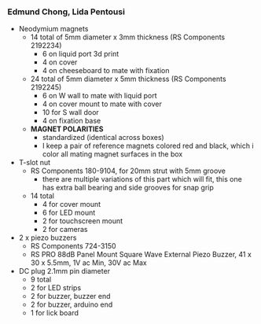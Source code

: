 ### Edmund Chong, Lida Pentousi
- Neodymium magnets
  - 14 total of 5mm diameter x 3mm thickness (RS Components 2192234)
    - 6 on liquid port 3d print
    - 4 on cover
    - 4 on cheeseboard to mate with fixation
  - 24 total of 5mm diameter x 5mm thickness (RS Components 2192245)
    - 6 on W wall to mate with liquid port
    - 4 on cover mount to mate with cover
    - 10 for S wall door
    - 4 on fixation base
  - **MAGNET POLARITIES**
    - standardized (identical across boxes)
    - I keep a pair of reference magnets colored red and black, which i color all mating magnet surfaces in the box 
- T-slot nut
  - RS Components 180-9104, for 20mm strut with 5mm groove
    - there are multiple variations of this part which will fit, this one has extra ball bearing and side grooves for snap grip
  - 14 total
    - 4 for cover mount
    - 6 for LED mount
    - 2 for touchscreen mount
    - 2 for cameras
- 2 x piezo buzzers
  - RS Components 724-3150
  - RS PRO 88dB Panel Mount Square Wave External Piezo Buzzer, 41 x 30 x 5.5mm, 1V ac Min, 30V ac Max
- DC plug 2.1mm pin diameter
  - 9 total
  - 2 for LED strips
  - 2 for buzzer, buzzer end
  - 2 for buzzer, arduino end
  - 1 for lick board

